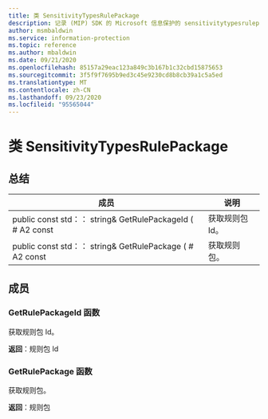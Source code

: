 ```yaml
---
title: 类 SensitivityTypesRulePackage
description: 记录 (MIP) SDK 的 Microsoft 信息保护的 sensitivitytypesrulepackage：：未定义的类。
author: msmbaldwin
ms.service: information-protection
ms.topic: reference
ms.author: mbaldwin
ms.date: 09/21/2020
ms.openlocfilehash: 85157a29eac123a849c3b167b1c32cbd15875653
ms.sourcegitcommit: 3f5f9f7695b9ed3c45e9230cd8b8cb39a1c5a5ed
ms.translationtype: MT
ms.contentlocale: zh-CN
ms.lasthandoff: 09/23/2020
ms.locfileid: "95565044"
---
```

# <a name="class-sensitivitytypesrulepackage"></a>类 SensitivityTypesRulePackage 
  
## <a name="summary"></a>总结
 成员                        | 说明                                
--------------------------------|---------------------------------------------
public const std：： string& GetRulePackageId ( # A2 const  |  获取规则包 Id。
public const std：： string& GetRulePackage ( # A2 const  |  获取规则包。
  
## <a name="members"></a>成员
  
### <a name="getrulepackageid-function"></a>GetRulePackageId 函数
获取规则包 Id。

  
**返回**：规则包 Id
  
### <a name="getrulepackage-function"></a>GetRulePackage 函数
获取规则包。

  
**返回**：规则包